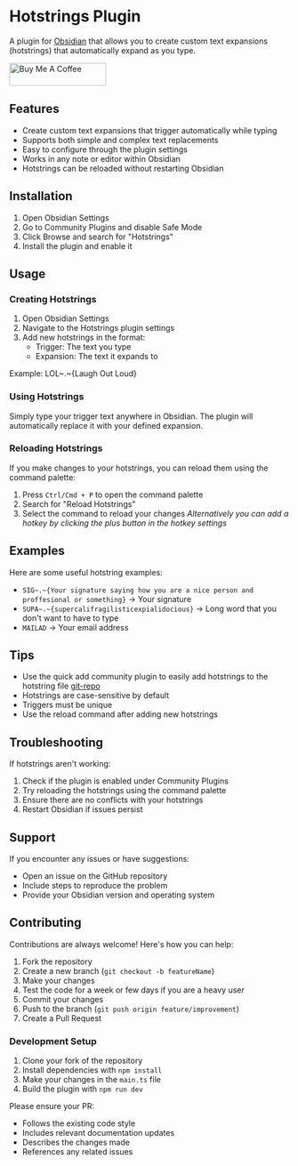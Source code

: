 # Hotstrings Plugin

A plugin for [Obsidian](https://obsidian.md) that allows you to create custom text expansions (hotstrings) that automatically expand as you type.

<a href="https://www.buymeacoffee.com/wakywayne" target="_blank"><img src="https://cdn.buymeacoffee.com/buttons/default-orange.png" alt="Buy Me A Coffee" height="41" width="174"></a>

## Features

-   Create custom text expansions that trigger automatically while typing
-   Supports both simple and complex text replacements
-   Easy to configure through the plugin settings
-   Works in any note or editor within Obsidian
-   Hotstrings can be reloaded without restarting Obsidian

## Installation

1. Open Obsidian Settings
2. Go to Community Plugins and disable Safe Mode
3. Click Browse and search for "Hotstrings"
4. Install the plugin and enable it

## Usage

### Creating Hotstrings

1. Open Obsidian Settings
2. Navigate to the Hotstrings plugin settings
3. Add new hotstrings in the format:
    - Trigger: The text you type
    - Expansion: The text it expands to

Example:
LOL~.~{Laugh Out Loud}

### Using Hotstrings

Simply type your trigger text anywhere in Obsidian. The plugin will automatically replace it with your defined expansion.

### Reloading Hotstrings

If you make changes to your hotstrings, you can reload them using the command palette:

1. Press `Ctrl/Cmd + P` to open the command palette
2. Search for "Reload Hotstrings"
3. Select the command to reload your changes
   _Alternatively you can add a hotkey by clicking the plus button in the hotkey settings_

## Examples

Here are some useful hotstring examples:

-   `SIG~.~{Your signature saying how you are a nice person and proffesional or something}` → Your signature
-   `SUPA~.~{supercalifragilisticexpialidocious}` → Long word that you don't want to have to type
-   `MAILAD` → Your email address

## Tips

-   Use the quick add community plugin to easily add hotstrings to the hotstring file [git-repo](https://github.com/chhoumann/quickadd)
-   Hotstrings are case-sensitive by default
-   Triggers must be unique
-   Use the reload command after adding new hotstrings

## Troubleshooting

If hotstrings aren't working:

1. Check if the plugin is enabled under Community Plugins
2. Try reloading the hotstrings using the command palette
3. Ensure there are no conflicts with your hotstrings
4. Restart Obsidian if issues persist

## Support

If you encounter any issues or have suggestions:

-   Open an issue on the GitHub repository
-   Include steps to reproduce the problem
-   Provide your Obsidian version and operating system

## Contributing

Contributions are always welcome! Here's how you can help:

1. Fork the repository
2. Create a new branch (`git checkout -b featureName`)
3. Make your changes
4. Test the code for a week or few days if you are a heavy user
5. Commit your changes
6. Push to the branch (`git push origin feature/improvement`)
7. Create a Pull Request

### Development Setup

1. Clone your fork of the repository
2. Install dependencies with `npm install`
3. Make your changes in the `main.ts` file
4. Build the plugin with `npm run dev`

Please ensure your PR:

-   Follows the existing code style
-   Includes relevant documentation updates
-   Describes the changes made
-   References any related issues
